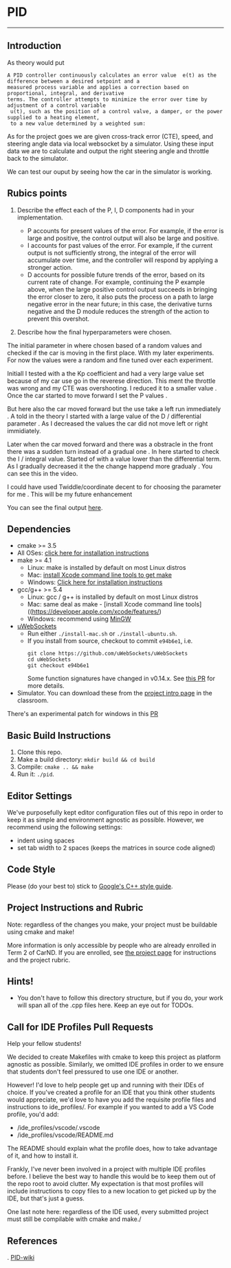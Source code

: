 # PID 
---
## Introduction

As theory would put 
```
A PID controller continuously calculates an error value  e(t) as the difference between a desired setpoint and a 
measured process variable and applies a correction based on proportional, integral, and derivative 
terms. The controller attempts to minimize the error over time by adjustment of a control variable 
 u(t), such as the position of a control valve, a damper, or the power supplied to a heating element, 
 to a new value determined by a weighted sum:
``` 

As for the project goes we are given  cross-track error (CTE), speed, and steering angle data via local websocket by a
simulator. Using these input data we are to calculate and output the right steering angle and throttle back to the 
simulator.

We can test our ouput by seeing how the car in the simulator is working.
## Rubics points

1.  Describe the effect each of the P, I, D components had in your implementation.

    * P accounts for present values of the error. For example, if the error is large and positive, the control output will also be large and positive.
    * I accounts for past values of the error. For example, if the current output is not sufficiently strong, the integral of the error will accumulate over time, and the controller will respond by applying a stronger action.
    * D accounts for possible future trends of the error, based on its current rate of change. For example, continuing the P example above, when the large positive control output succeeds in bringing the error closer to zero, 
    it also puts the process on a path to large negative error in the near future; in this case, the derivative turns negative and the D module reduces the strength of the action to prevent this overshot.

2. Describe how the final hyperparameters were chosen.

The initial parameter in where chosen based of a random values and checked if the car is moving in the first place.
With my later experiments. For now the values were a random and fine tuned over each experiment.

Initiall I tested with a the Kp coefficient and had a very large value set because of my car use go in the reverese direction.
This ment the throttle was wrong and my CTE was overshooting.
I reduced it to a smaller value . Once the car started to move forward I set the P values . 

But here also the car moved forward but the use take a left run immediately . A told in the theory I started with a large value of the D 
/ differential parameter . As I decreased the values  the car did not move left or right immidiately. 

Later when the car moved forward and there was a obstracle in the front there was a sudden turn instead of a gradual one .
In here started to check the I / integral value. Started of with a value lower than the differential term.
As I gradually decreased it the the change happend more gradualy . You can see this in the video.


I could have used Twiddle/coordinate decent  to for choosing the parameter for me . This will be my future enhancement


You can see the final output [here](finalOutput.mov).

## Dependencies

* cmake >= 3.5
 * All OSes: [click here for installation instructions](https://cmake.org/install/)
* make >= 4.1
  * Linux: make is installed by default on most Linux distros
  * Mac: [install Xcode command line tools to get make](https://developer.apple.com/xcode/features/)
  * Windows: [Click here for installation instructions](http://gnuwin32.sourceforge.net/packages/make.htm)
* gcc/g++ >= 5.4
  * Linux: gcc / g++ is installed by default on most Linux distros
  * Mac: same deal as make - [install Xcode command line tools]((https://developer.apple.com/xcode/features/)
  * Windows: recommend using [MinGW](http://www.mingw.org/)
* [uWebSockets](https://github.com/uWebSockets/uWebSockets)
  * Run either `./install-mac.sh` or `./install-ubuntu.sh`.
  * If you install from source, checkout to commit `e94b6e1`, i.e.
    ```
    git clone https://github.com/uWebSockets/uWebSockets 
    cd uWebSockets
    git checkout e94b6e1
    ```
    Some function signatures have changed in v0.14.x. See [this PR](https://github.com/udacity/CarND-MPC-Project/pull/3) for more details.
* Simulator. You can download these from the [project intro page](https://github.com/udacity/self-driving-car-sim/releases) in the classroom.

There's an experimental patch for windows in this [PR](https://github.com/udacity/CarND-PID-Control-Project/pull/3)

## Basic Build Instructions

1. Clone this repo.
2. Make a build directory: `mkdir build && cd build`
3. Compile: `cmake .. && make`
4. Run it: `./pid`. 

## Editor Settings

We've purposefully kept editor configuration files out of this repo in order to
keep it as simple and environment agnostic as possible. However, we recommend
using the following settings:

* indent using spaces
* set tab width to 2 spaces (keeps the matrices in source code aligned)

## Code Style

Please (do your best to) stick to [Google's C++ style guide](https://google.github.io/styleguide/cppguide.html).

## Project Instructions and Rubric

Note: regardless of the changes you make, your project must be buildable using
cmake and make!

More information is only accessible by people who are already enrolled in Term 2
of CarND. If you are enrolled, see [the project page](https://classroom.udacity.com/nanodegrees/nd013/parts/40f38239-66b6-46ec-ae68-03afd8a601c8/modules/f1820894-8322-4bb3-81aa-b26b3c6dcbaf/lessons/e8235395-22dd-4b87-88e0-d108c5e5bbf4/concepts/6a4d8d42-6a04-4aa6-b284-1697c0fd6562)
for instructions and the project rubric.

## Hints!

* You don't have to follow this directory structure, but if you do, your work
  will span all of the .cpp files here. Keep an eye out for TODOs.

## Call for IDE Profiles Pull Requests

Help your fellow students!

We decided to create Makefiles with cmake to keep this project as platform
agnostic as possible. Similarly, we omitted IDE profiles in order to we ensure
that students don't feel pressured to use one IDE or another.

However! I'd love to help people get up and running with their IDEs of choice.
If you've created a profile for an IDE that you think other students would
appreciate, we'd love to have you add the requisite profile files and
instructions to ide_profiles/. For example if you wanted to add a VS Code
profile, you'd add:

* /ide_profiles/vscode/.vscode
* /ide_profiles/vscode/README.md

The README should explain what the profile does, how to take advantage of it,
and how to install it.

Frankly, I've never been involved in a project with multiple IDE profiles
before. I believe the best way to handle this would be to keep them out of the
repo root to avoid clutter. My expectation is that most profiles will include
instructions to copy files to a new location to get picked up by the IDE, but
that's just a guess.

One last note here: regardless of the IDE used, every submitted project must
still be compilable with cmake and make./



## References 
.   [PID-wiki](https://en.wikipedia.org/wiki/PID_controller)
